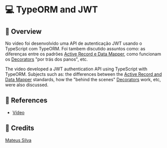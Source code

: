 
# 💻 TypeORM and JWT

## 🚀 Overview

No vídeo foi desenvolvido uma API de autenticação JWT usando o TypeScript com TypeORM. Foi tambem discutido assuntos como: as diferenças entre os padrões [Active Record e Data Mapper](https://typeorm.io/#/active-record-data-mapper), como funcionam os [Decorators](https://typeorm.io/#/decorator-reference) "por trás dos panos", etc.

The video developed a JWT authentication API using TypeScript with TypeORM. Subjects such as: the differences between the [Active Record and Data Mapper](https://typeorm.io/#/active-record-data-mapper) standards, how the "behind the scenes" [Decorators](https://typeorm.io/#/decorator-reference) work, etc, were also discussed.

## 📎 References

-  [Vídeo](https://www.youtube.com/watch?v=TjAXBLszCb0&ab_channel=MateusSilva)

## 🌟 Credits

[Mateus Silva](https://www.instagram.com/imateus.silva)
